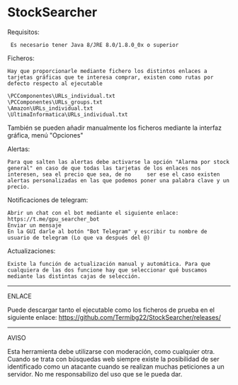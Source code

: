 # StockSearcher

Requisitos:

     Es necesario tener Java 8/JRE 8.0/1.8.0_0x o superior

Ficheros: 

    Hay que proporcionarle mediante fichero los distintos enlaces a tarjetas gráficas que te interesa comprar, existen como rutas por defecto respecto al ejecutable

    \PCComponentes\URLs_individual.txt
    \PCComponentes\URLs_groups.txt
    \Amazon\URLs_individual.txt
    \UltimaInformatica\URLs_individual.txt

También se pueden añadir manualmente los ficheros mediante la interfaz gráfica, menú "Opciones"

Alertas: 

    Para que salten las alertas debe activarse la opción "Alarma por stock general" en caso de que todas las tarjetas de los enlaces nos interesen, sea el precio que sea, de no     ser ese el caso existen alertas personalizadas en las que podemos poner una palabra clave y un precio.

   Notificaciones de telegram:

    Abrir un chat con el bot mediante el siguiente enlace: https://t.me/gpu_searcher_bot
    Enviar un mensaje
    En la GUI darle al botón "Bot Telegram" y escribir tu nombre de usuario de telegram (Lo que va después del @)


Actualizaciones:

    Existe la función de actualización manual y automática. Para que cualquiera de las dos funcione hay que seleccionar qué buscamos mediante las distintas cajas de selección.

------------------------------------------------------------------------------------------------------------------------------------------------------------------
ENLACE

Puede descargar tanto el ejecutable como los ficheros de prueba en el siguiente enlace:
https://github.com/Termibg22/StockSearcher/releases/

------------------------------------------------------------------------------------------------------------------------------------------------------------------

AVISO

Esta herramienta debe utilizarse con moderación, como cualquier otra. Cuando se trata con búsquedas web siempre existe la posibilidad de ser identificado como un atacante cuando se realizan muchas peticiones a un servidor.
No me responsabilizo del uso que se le pueda dar.

